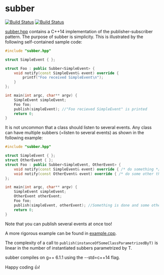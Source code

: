 # subber
[![Build Status](https://travis-ci.org/Kuxe/subber.svg?branch=master)](https://travis-ci.org/Kuxe/subber)
[![Build Status](https://ci.appveyor.com/api/projects/status/github/kuxe/subber?svg=true)](https://ci.appveyor.com/project/Kuxe/subber)

[subber.hpp](https://github.com/Kuxe/subber/blob/master/subber.hpp) contains a C++14 implementation of the publisher-subscriber pattern. The purpose of subber is simplicity. This is illustrated by the following self-contained sample code:

```c++
#include "subber.hpp"

struct SimpleEvent { };

struct Foo : public Subber<SimpleEvent> {
	void notify(const SimpleEvent& event) override {
		printf("Foo received SimpleEvent\n");
	}
};

int main(int argc, char** argv) {
	SimpleEvent simpleEvent;
	Foo foo;
	publish(simpleEvent); //"Foo recieved SimpleEvent" is printed
	return 0;
}
```

It is not uncommon that a class should listen to several events. Any class can have multiple subbers (=listen to several events) as shown in the following example:

```c++
#include "subber.hpp"

struct SimpleEvent { };
struct OtherEvent { };
struct Foo : public Subber<SimpleEvent, OtherEvent> {
	void notify(const SimpleEvent& event) override { /* do something */ }
	void notify(const OtherEvent& event) override { /* do some other thing */ }
};

int main(int argc, char** argv) {
	SimpleEvent simpleEvent;
	OtherEvent otherEvent;
	Foo foo;
	publish(simpleEvent, otherEvent); //Something is done and some other thing is done
	return 0;
}
```
Note that you can publish several events at once too!

A more rigorous example can be found in [example.cpp](https://github.com/Kuxe/subber/blob/master/example.cpp). 

The complexity of a call to `publish(instanceOfSomeClassParametrizedByT)` is linear in the number of instantiated subbers parametrized by T.

subber compiles on g++ 6.1.1 using the --std=c++14 flag.

Happy coding :+1:!